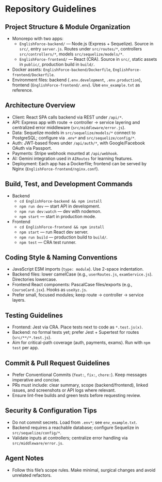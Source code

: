 # Repository Guidelines

## Project Structure & Module Organization
- Monorepo with two apps:
  - `EnglishForce-backend/` — Node.js (Express + Sequelize). Source in `src/`, entry `server.js`. Routes under `src/routes/*`, controllers `src/controllers/*`, models `src/sequelize/models/*`.
  - `EnglishForce-frontend/` — React (CRA). Source in `src/`, static assets in `public/`, production build in `build/`.
- Docker assets: `EnglishForce-backend/Dockerfile`, `EnglishForce-frontend/Dockerfile`.
- Environment files: backend (`.env.development`, `.env.production`), frontend (`EnglishForce-frontend/.env`). Use `env_example.txt` as reference.

## Architecture Overview
- Client: React SPA calls backend via REST under `/api/*`.
- API: Express app with route → controller → service layering and centralized error middleware (`src/middleware/error.js`).
- Data: Sequelize models in `src/sequelize/models/*` connect to PostgreSQL; configure via `.env*` and `src/sequelize/config/*`.
- Auth: JWT-based flows under `/api/auth/*`, with Google/Facebook OAuth via Passport.
- Payments: Stripe webhook mounted at `/api/webhook`.
- AI: Gemini integration used in `AIRoutes` for learning features.
- Deployment: Each app has a Dockerfile; frontend can be served by Nginx (`EnglishForce-frontend/nginx.conf`).

## Build, Test, and Development Commands
- Backend
  - `cd EnglishForce-backend && npm install`
  - `npm run dev` — start API in development.
  - `npm run dev:watch` — dev with nodemon.
  - `npm start` — start in production mode.
- Frontend
  - `cd EnglishForce-frontend && npm install`
  - `npm start` — run React dev server.
  - `npm run build` — production build to `build/`.
  - `npm test` — CRA test runner.

## Coding Style & Naming Conventions
- JavaScript ESM imports (`type: module`). Use 2-space indentation.
- Backend files: lower camelCase (e.g., `userRoutes.js`, `examService.js`). Directories lowercase.
- Frontend React components: PascalCase files/exports (e.g., `CourseCard.jsx`). Hooks as `useXyz.js`.
- Prefer small, focused modules; keep route → controller → service layers.

## Testing Guidelines
- Frontend: Jest via CRA. Place tests next to code as `*.test.js(x)`.
- Backend: no formal tests yet; prefer Jest + Supertest for routes (`src/**/*.test.js`).
- Aim for critical-path coverage (auth, payments, exams). Run with `npm test` per app.

## Commit & Pull Request Guidelines
- Prefer Conventional Commits (`feat:`, `fix:`, `chore:`). Keep messages imperative and concise.
- PRs must include: clear summary, scope (backend/frontend), linked issues, and screenshots or API logs where relevant.
- Ensure lint-free builds and green tests before requesting review.

## Security & Configuration Tips
- Do not commit secrets. Load from `.env*`; see `env_example.txt`.
- Backend requires a reachable database; configure Sequelize in `src/sequelize/config/*`.
- Validate inputs at controllers; centralize error handling via `src/middleware/error.js`.

## Agent Notes
- Follow this file’s scope rules. Make minimal, surgical changes and avoid unrelated refactors.
